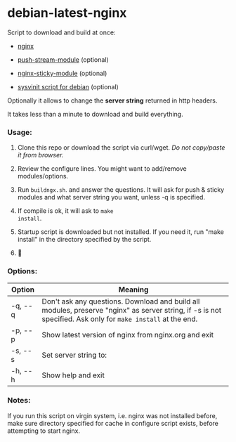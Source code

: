 # debian-latest-nginx

 Script to download and build at once:

  *  <a href="http://nginx.org/download">nginx</a>

  *  <a href="http://github.com/wandenberg/nginx-push-stream-module.git">push-stream-module</a> (optional)

  *  <a href="https://bitbucket.org/nginx-goodies/nginx-sticky-module-ng">nginx-sticky-module</a> (optional)

  *  <a href="https://github.com/Fleshgrinder/nginx-sysvinit-script.git">sysvinit script for debian</a> (optional)


Optionally it allows to change the <b>server string</b> returned in http headers.


It takes less than a minute to download and build everything.


### Usage:

 1. Clone this repo or download the script via curl/wget. <i>Do not copy/paste it from browser.</i>

 2. Review the configure lines. You might want to add/remove modules/options.

 3. Run <code>buildngx.sh</code>. and answer the questions. It will ask for push & sticky modules and what server string you want, unless -q is specified.
 
 4.  If compile is ok, it will ask to <code>make install</code>.
 
 5. Startup script is downloaded but not installed. If you need it, run "make install" in the directory specified by the script.
 
 5. :pray:

### Options:
Option | Meaning
------------ | -------------
  -q, --q | Don't ask any questions. Download and build all modules, preserve "nginx" as server string, if -s is not specified. Ask only for <code>make install</code> at the end.
  -p, --p | Show latest version of nginx from nginx.org and exit
  -s, --s | Set server string to:
  -h, --h | Show help and exit


### Notes:

If you run this script on virgin system, i.e. nginx was not installed before, make sure  directory specified for cache in configure script exists, before attempting to start nginx.
